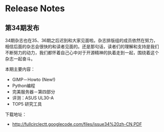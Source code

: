 # Release Notes #

## 第34期发布 ##
34期杂志也在35、36期之后迟到和大家见面啦。杂志排版组的成员依然在努力，相信后面的杂志会很快的和读者见面的。还是那句话，读者们的理解和支持是我们不断努力的动力，我们都怀着自己心中对于开源精神的执着走到一起，围绕着这个杂志一起奋斗。

本期主要内容：
  * GIMP－Howto (New!)
  * Python编程
  * 完美服务器－第四部分
  * 评测：ASUS UL30-A
  * TOP5 研究工具

下载地址：
  * http://fullcirclectt.googlecode.com/files/issue34%20zh-CN.PDF
